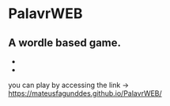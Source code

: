 # PalavrWEB
A wordle based game.
-
-
-
you can play by accessing the link -> https://mateusfagunddes.github.io/PalavrWEB/